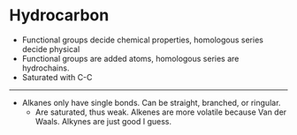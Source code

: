 # Hydrocarbon

- Functional groups decide chemical properties, homologous series decide physical
- Functional groups are added atoms, homologous series are hydrochains.
- Saturated with C-C

---

- Alkanes only have single bonds. Can be straight, branched, or ringular.
	- Are saturated, thus weak. Alkenes are more volatile because Van der Waals. Alkynes are just good I guess.